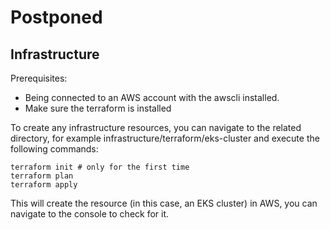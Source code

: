 # Postponed
## Infrastructure

Prerequisites: 
- Being connected to an AWS account with the awscli installed.
- Make sure the terraform is installed 

To create any infrastructure resources, you can navigate to the related directory, for example infrastructure/terraform/eks-cluster and execute the following commands:

```
terraform init # only for the first time 
terraform plan
terraform apply
```

This will create the resource (in this case, an EKS cluster) in AWS, you can navigate to the console to check for it. 
